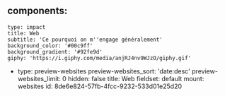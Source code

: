 components:
  -
    type: impact
    title: Web
    subtitle: 'Ce pourquoi on m''engage généralement'
    background_color: '#00c9ff'
    background_gradient: '#92fe9d'
    giphy: 'https://i.giphy.com/media/anjRJ4nv9WJzO/giphy.gif'
  -
    type: preview-websites
    preview-websites_sort: 'date:desc'
    preview-websites_limit: 0
hidden: false
title: Web
fieldset: default
mount: websites
id: 8de6e824-57fb-4fcc-9232-533d01e25d20
